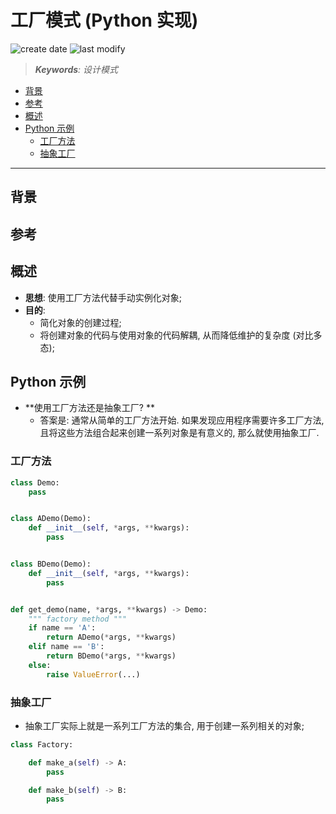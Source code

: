 工厂模式 (Python 实现)
===
<!--START_SECTION:badge-->
![create date](https://img.shields.io/static/v1?label=create%20date&message=2022-09-xx&label_color=gray&color=lightsteelblue&style=flat-square)
![last modify](https://img.shields.io/static/v1?label=last%20modify&message=2025-09-19%2004%3A11%3A35&label_color=gray&color=thistle&style=flat-square)
<!--END_SECTION:badge-->
<!--info
top: false
draft: false
hidden: false
level: 0
tags: [design_pattern]
-->

> ***Keywords**: 设计模式*

<!--START_SECTION:paper_title-->
<!--END_SECTION:paper_title-->

<!--START_SECTION:toc-->
- [背景](#背景)
- [参考](#参考)
- [概述](#概述)
- [Python 示例](#python-示例)
    - [工厂方法](#工厂方法)
    - [抽象工厂](#抽象工厂)
<!--END_SECTION:toc-->

---

## 背景


## 参考


## 概述
- **思想**: 使用工厂方法代替手动实例化对象;
- **目的**:
    - 简化对象的创建过程;
    - 将创建对象的代码与使用对象的代码解耦, 从而降低维护的复杂度 (对比多态);


## Python 示例

- **使用工厂方法还是抽象工厂? **
    - 答案是: 通常从简单的工厂方法开始. 如果发现应用程序需要许多工厂方法, 且将这些方法组合起来创建一系列对象是有意义的, 那么就使用抽象工厂.

### 工厂方法

```python
class Demo:
    pass


class ADemo(Demo):
    def __init__(self, *args, **kwargs):
        pass


class BDemo(Demo):
    def __init__(self, *args, **kwargs):
        pass


def get_demo(name, *args, **kwargs) -> Demo:
    """ factory method """
    if name == 'A':
        return ADemo(*args, **kwargs)
    elif name == 'B':
        return BDemo(*args, **kwargs)
    else:
        raise ValueError(...)
```


### 抽象工厂

- 抽象工厂实际上就是一系列工厂方法的集合, 用于创建一系列相关的对象;
```python
class Factory:

    def make_a(self) -> A:
        pass

    def make_b(self) -> B:
        pass
```
